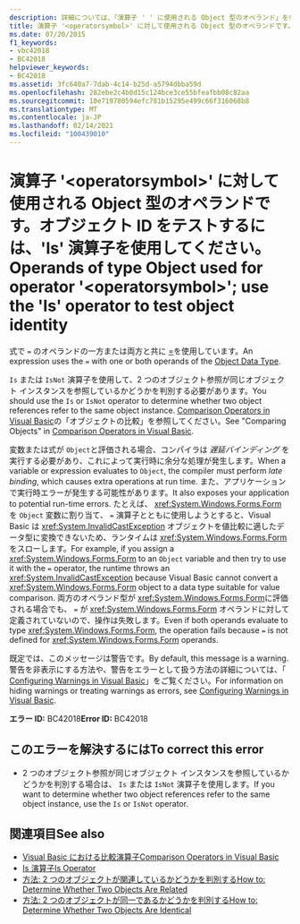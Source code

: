 ```yaml
---
description: 詳細については、「演算子 ' ' に使用される Object 型のオペランド」を参照してください。 <operatorsymbol> オブジェクト id をテストするには、' is ' 演算子を使用してください
title: 演算子 '<operatorsymbol>' に対して使用される Object 型のオペランドです。オブジェクト ID をテストするには、'Is' 演算子を使用してください。
ms.date: 07/20/2015
f1_keywords:
- vbc42018
- BC42018
helpviewer_keywords:
- BC42018
ms.assetid: 3fc640a7-7dab-4c14-b25d-a5794dbba59d
ms.openlocfilehash: 282ebe2c4b0d15c124bce3ce55bfeafbb08c82aa
ms.sourcegitcommit: 10e719780594efc781b15295e499c66f316068b8
ms.translationtype: MT
ms.contentlocale: ja-JP
ms.lasthandoff: 02/14/2021
ms.locfileid: "100439010"
---
```

# <a name="operands-of-type-object-used-for-operator-operatorsymbol-use-the-is-operator-to-test-object-identity"></a><span data-ttu-id="37fe0-103">演算子 '\<operatorsymbol>' に対して使用される Object 型のオペランドです。オブジェクト ID をテストするには、'Is' 演算子を使用してください。</span><span class="sxs-lookup"><span data-stu-id="37fe0-103">Operands of type Object used for operator '\<operatorsymbol>'; use the 'Is' operator to test object identity</span></span>

<span data-ttu-id="37fe0-104">式で `=` のオペランドの一方または両方と共に [=](../language-reference/data-types/object-data-type.md)を使用しています。</span><span class="sxs-lookup"><span data-stu-id="37fe0-104">An expression uses the `=` with one or both operands of the [Object Data Type](../language-reference/data-types/object-data-type.md).</span></span>  
  
 <span data-ttu-id="37fe0-105">`Is` または `IsNot` 演算子を使用して、2 つのオブジェクト参照が同じオブジェクト インスタンスを参照しているかどうかを判別する必要があります。</span><span class="sxs-lookup"><span data-stu-id="37fe0-105">You should use the `Is` or `IsNot` operator to determine whether two object references refer to the same object instance.</span></span> <span data-ttu-id="37fe0-106">[Comparison Operators in Visual Basic](../programming-guide/language-features/operators-and-expressions/comparison-operators.md)の「オブジェクトの比較」を参照してください。</span><span class="sxs-lookup"><span data-stu-id="37fe0-106">See "Comparing Objects" in [Comparison Operators in Visual Basic](../programming-guide/language-features/operators-and-expressions/comparison-operators.md).</span></span>  
  
 <span data-ttu-id="37fe0-107">変数または式が `Object`と評価される場合、コンパイラは *遅延バインディング* を実行する必要があり、これによって実行時に余分な処理が発生します。</span><span class="sxs-lookup"><span data-stu-id="37fe0-107">When a variable or expression evaluates to `Object`, the compiler must perform *late binding*, which causes extra operations at run time.</span></span> <span data-ttu-id="37fe0-108">また、アプリケーションで実行時エラーが発生する可能性があります。</span><span class="sxs-lookup"><span data-stu-id="37fe0-108">It also exposes your application to potential run-time errors.</span></span> <span data-ttu-id="37fe0-109">たとえば、 <xref:System.Windows.Forms.Form> を `Object` 変数に割り当て、 `=` 演算子とともに使用しようとすると、Visual Basic は <xref:System.InvalidCastException> オブジェクトを値比較に適したデータ型に変換できないため、ランタイムは <xref:System.Windows.Forms.Form> をスローします。</span><span class="sxs-lookup"><span data-stu-id="37fe0-109">For example, if you assign a <xref:System.Windows.Forms.Form> to an `Object` variable and then try to use it with the `=` operator, the runtime throws an <xref:System.InvalidCastException> because Visual Basic cannot convert a <xref:System.Windows.Forms.Form> object to a data type suitable for value comparison.</span></span> <span data-ttu-id="37fe0-110">両方のオペランド型が <xref:System.Windows.Forms.Form>に評価される場合でも、 `=` が <xref:System.Windows.Forms.Form> オペランドに対して定義されていないので、操作は失敗します。</span><span class="sxs-lookup"><span data-stu-id="37fe0-110">Even if both operands evaluate to type <xref:System.Windows.Forms.Form>, the operation fails because `=` is not defined for <xref:System.Windows.Forms.Form> operands.</span></span>  
  
 <span data-ttu-id="37fe0-111">既定では、このメッセージは警告です。</span><span class="sxs-lookup"><span data-stu-id="37fe0-111">By default, this message is a warning.</span></span> <span data-ttu-id="37fe0-112">警告を非表示にする方法や、警告をエラーとして扱う方法の詳細については、「 [Configuring Warnings in Visual Basic](/visualstudio/ide/configuring-warnings-in-visual-basic)」をご覧ください。</span><span class="sxs-lookup"><span data-stu-id="37fe0-112">For information on hiding warnings or treating warnings as errors, see [Configuring Warnings in Visual Basic](/visualstudio/ide/configuring-warnings-in-visual-basic).</span></span>  
  
 <span data-ttu-id="37fe0-113">**エラー ID:** BC42018</span><span class="sxs-lookup"><span data-stu-id="37fe0-113">**Error ID:** BC42018</span></span>  
  
## <a name="to-correct-this-error"></a><span data-ttu-id="37fe0-114">このエラーを解決するには</span><span class="sxs-lookup"><span data-stu-id="37fe0-114">To correct this error</span></span>  
  
- <span data-ttu-id="37fe0-115">2 つのオブジェクト参照が同じオブジェクト インスタンスを参照しているかどうかを判別する場合は、 `Is` または `IsNot` 演算子を使用します。</span><span class="sxs-lookup"><span data-stu-id="37fe0-115">If you want to determine whether two object references refer to the same object instance, use the `Is` or `IsNot` operator.</span></span>  
  
## <a name="see-also"></a><span data-ttu-id="37fe0-116">関連項目</span><span class="sxs-lookup"><span data-stu-id="37fe0-116">See also</span></span>

- [<span data-ttu-id="37fe0-117">Visual Basic における比較演算子</span><span class="sxs-lookup"><span data-stu-id="37fe0-117">Comparison Operators in Visual Basic</span></span>](../programming-guide/language-features/operators-and-expressions/comparison-operators.md)
- [<span data-ttu-id="37fe0-118">Is 演算子</span><span class="sxs-lookup"><span data-stu-id="37fe0-118">Is Operator</span></span>](../language-reference/operators/is-operator.md)
- [<span data-ttu-id="37fe0-119">方法: 2 つのオブジェクトが関連しているかどうかを判別する</span><span class="sxs-lookup"><span data-stu-id="37fe0-119">How to: Determine Whether Two Objects Are Related</span></span>](../programming-guide/language-features/variables/how-to-determine-whether-two-objects-are-related.md)
- [<span data-ttu-id="37fe0-120">方法: 2 つのオブジェクトが同一であるかどうかを判別する</span><span class="sxs-lookup"><span data-stu-id="37fe0-120">How to: Determine Whether Two Objects Are Identical</span></span>](../programming-guide/language-features/variables/how-to-determine-whether-two-objects-are-identical.md)
